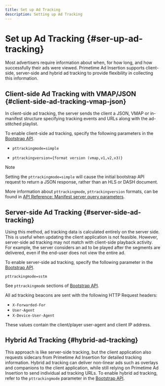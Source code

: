 ```yaml
---
title: Set up Ad Tracking
description: Setting up Ad Tracking
---
```


# Set up Ad Tracking {#ser-up-ad-tracking}

Most advertisers require information about when, for how long, and how successfully their ads were viewed. Primetime Ad Insertion supports client-side, server-side and hybrid ad tracking to provide flexibility in collecting this information.

## Client-side Ad Tracking with VMAP/JSON {#client-side-ad-tracking-vmap-json}

In client-side ad tracking, the server sends the client a JSON, VMAP or in-manifest structure specifying tracking events and URLs along with the ad-stitched playlist.

To enable client-side ad tracking, specify the following parameters in the [Bootstrap API](/help/dynamic-ad-insertion/msapi-topics/ms-getting-started/ms-api-query-params.md).

* `pttrackingmode=simple`

* `pttrackingversion={format version (vmap,v1,v2,v3)}`

>[!NOTE]
>
>Setting the `pttrackingmode=simple` will cause the initial bootstrap API request to return a JSON response, rather than an HLS or DASH document.

More information about `pttrackingmode`, `pttrackingversion` formats, can be found in [API Reference: Manifest server query parameters](/help/dynamic-ad-insertion/msapi-topics/ms-getting-started/ms-api-query-params.md).

## Server-side Ad Tracking {#server-side-ad-tracking}

Using this method, ad tracking data is calculated entirely on the server side. This is useful when updating the client application is not feasible. However, server-side ad tracking may not match with client-side playback activity. For example, the server considers an ad to be played after the segments are delivered, even if the end-user does not view the entire ad.

To enable server-side ad tracking, specify the following parameter in the [Bootstrap API](/help/dynamic-ad-insertion/msapi-topics/ms-getting-started/ms-api-query-params.md).

`pttrackingmode=sstm`

See `pttrackingmode` sections of [Bootstrap API](/help/dynamic-ad-insertion/msapi-topics/ms-getting-started/ms-api-query-params.md).

All ad tracking beacons are sent with the following HTTP Request headers:

* `X-Forwarded-For`
* `User-Agent`
* `X-Device-User-Agent`

These values contain the client/player user-agent and client IP address.

## Hybrid Ad Tracking {#hybrid-ad-tracking}

This approach is like server-side tracking, but the client application also requests sidecars from Primetime Ad Insertion for detailed tracking information. Hybrid ad tracking can deliver non-linear ads such as overlays and companions to the client application, while still relying on Primetime Ad Insertion to send individual ad tracking URLs.
To enable hybrid ad tracking, refer to the `pttrackingmode` parameter in the [Bootstrap API](/help/dynamic-ad-insertion/msapi-topics/ms-getting-started/ms-api-query-params.md).
